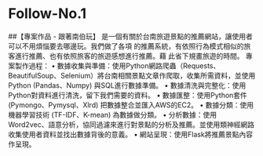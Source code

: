 # Follow-No.1
##【專案作品 - 跟著南伯玩】
是一個有關於台南旅遊景點的推薦網站，讓使用者可以不用煩惱要去哪邊玩。我們做了各項
的推薦系統，有依照行為模式相似的旅客進行推薦、也有依照旅客的旅遊感想進行推薦。藉
此省下規畫旅遊的時間。
專案製作過程：
•	數據收集與準備：使用Python網路爬蟲（Requests、BeautifulSoup、Selenium）將台南相關景點文章作爬取，收集所需資料，並使用Python (Pandas、Numpy) 與SQL進行數據準備。
•	數據清洗與完整化：使用Python對資料進行清洗，留下我們需要的資料。
•	數據匯整：使用Python套件 (Pymongo、Pymysql、Xlrd) 把數據整合並匯入AWS的EC2。
•	數據分類：使用機器學習技術 (TF-IDF、K-mean) 為數據做分類。
•	分析數據：使用Word2vec、語意分析，協同過濾來進行對景點的分析及推薦。並使用類神經網路收集使用者資料並找出數據背後的意義。
•	網站呈現：使用Flask將推薦景點內容作呈現。
